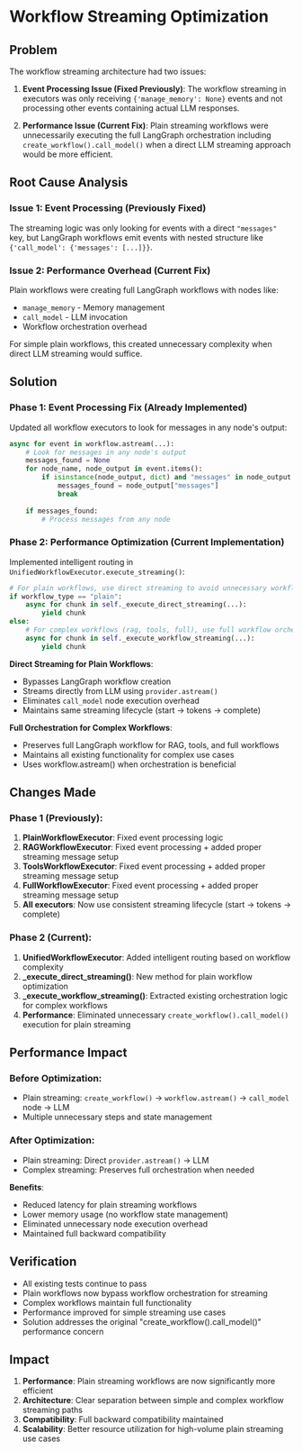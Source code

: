 # Workflow Streaming Optimization

## Problem
The workflow streaming architecture had two issues:

1. **Event Processing Issue (Fixed Previously)**: The workflow streaming in executors was only receiving `{'manage_memory': None}` events and not processing other events containing actual LLM responses.

2. **Performance Issue (Current Fix)**: Plain streaming workflows were unnecessarily executing the full LangGraph orchestration including `create_workflow().call_model()` when a direct LLM streaming approach would be more efficient.

## Root Cause Analysis

### Issue 1: Event Processing (Previously Fixed)
The streaming logic was only looking for events with a direct `"messages"` key, but LangGraph workflows emit events with nested structure like `{'call_model': {'messages': [...]}}`.

### Issue 2: Performance Overhead (Current Fix)  
Plain workflows were creating full LangGraph workflows with nodes like:
- `manage_memory` - Memory management 
- `call_model` - LLM invocation
- Workflow orchestration overhead

For simple plain workflows, this created unnecessary complexity when direct LLM streaming would suffice.

## Solution

### Phase 1: Event Processing Fix (Already Implemented)
Updated all workflow executors to look for messages in any node's output:
```python
async for event in workflow.astream(...):
    # Look for messages in any node's output
    messages_found = None
    for node_name, node_output in event.items():
        if isinstance(node_output, dict) and "messages" in node_output:
            messages_found = node_output["messages"]
            break
    
    if messages_found:
        # Process messages from any node
```

### Phase 2: Performance Optimization (Current Implementation)
Implemented intelligent routing in `UnifiedWorkflowExecutor.execute_streaming()`:

```python
# For plain workflows, use direct streaming to avoid unnecessary workflow orchestration
if workflow_type == "plain":
    async for chunk in self._execute_direct_streaming(...):
        yield chunk
else:
    # For complex workflows (rag, tools, full), use full workflow orchestration
    async for chunk in self._execute_workflow_streaming(...):
        yield chunk
```

**Direct Streaming for Plain Workflows**:
- Bypasses LangGraph workflow creation
- Streams directly from LLM using `provider.astream()`
- Eliminates `call_model` node execution overhead
- Maintains same streaming lifecycle (start → tokens → complete)

**Full Orchestration for Complex Workflows**:
- Preserves full LangGraph workflow for RAG, tools, and full workflows
- Maintains all existing functionality for complex use cases
- Uses workflow.astream() when orchestration is beneficial

## Changes Made

### Phase 1 (Previously):
1. **PlainWorkflowExecutor**: Fixed event processing logic
2. **RAGWorkflowExecutor**: Fixed event processing + added proper streaming message setup
3. **ToolsWorkflowExecutor**: Fixed event processing + added proper streaming message setup  
4. **FullWorkflowExecutor**: Fixed event processing + added proper streaming message setup
5. **All executors**: Now use consistent streaming lifecycle (start → tokens → complete)

### Phase 2 (Current):
1. **UnifiedWorkflowExecutor**: Added intelligent routing based on workflow complexity
2. **_execute_direct_streaming()**: New method for plain workflow optimization
3. **_execute_workflow_streaming()**: Extracted existing orchestration logic for complex workflows
4. **Performance**: Eliminated unnecessary `create_workflow().call_model()` execution for plain streaming

## Performance Impact

### Before Optimization:
- Plain streaming: `create_workflow()` → `workflow.astream()` → `call_model` node → LLM
- Multiple unnecessary steps and state management

### After Optimization:
- Plain streaming: Direct `provider.astream()` → LLM
- Complex streaming: Preserves full orchestration when needed

**Benefits**:
- Reduced latency for plain streaming workflows
- Lower memory usage (no workflow state management)
- Eliminated unnecessary node execution overhead
- Maintained full backward compatibility

## Verification
- All existing tests continue to pass
- Plain workflows now bypass workflow orchestration for streaming
- Complex workflows maintain full functionality
- Performance improved for simple streaming use cases
- Solution addresses the original "create_workflow().call_model()" performance concern

## Impact
1. **Performance**: Plain streaming workflows are now significantly more efficient
2. **Architecture**: Clear separation between simple and complex workflow streaming paths
3. **Compatibility**: Full backward compatibility maintained
4. **Scalability**: Better resource utilization for high-volume plain streaming use cases